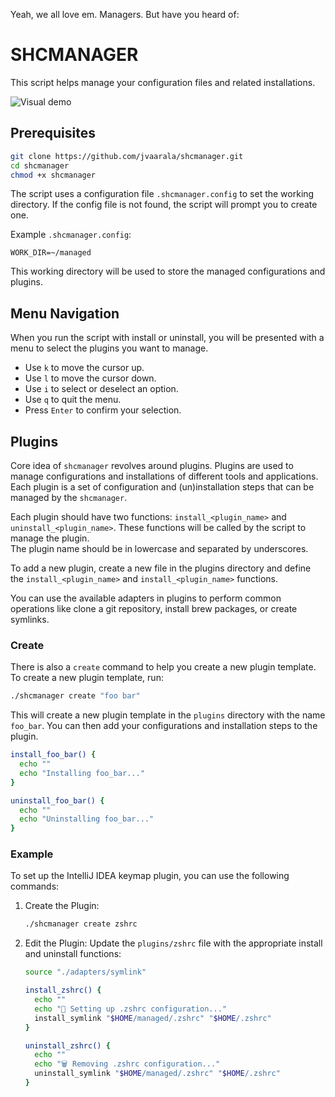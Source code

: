 Yeah, we all love em. Managers. But have you heard of:

# SHCMANAGER

This script helps manage your configuration files and related installations.

![Visual demo](https://github.com/jvaarala/shcmanager/blob/main/resources/visual_demo.gif)

## Prerequisites

```bash
git clone https://github.com/jvaarala/shcmanager.git
cd shcmanager
chmod +x shcmanager
```

The script uses a configuration file `.shcmanager.config` to set the working directory.
If the config file is not found, the script will prompt you to create one.

Example `.shcmanager.config`:

```
WORK_DIR=~/managed
```

This working directory will be used to store the managed configurations and plugins.

## Menu Navigation

When you run the script with install or uninstall, you will be presented with a menu to select the plugins you want to
manage.

- Use `k` to move the cursor up.
- Use `l` to move the cursor down.
- Use `i` to select or deselect an option.
- Use `q` to quit the menu.
- Press `Enter` to confirm your selection.

## Plugins

Core idea of `shcmanager` revolves around plugins. Plugins are used to manage configurations and installations of
different tools and applications.
Each plugin is a set of configuration and (un)installation steps that can be managed by the `shcmanager`.

Each plugin should have two functions: `install_<plugin_name>` and `uninstall_<plugin_name>`. These functions will be
called by the script to manage the plugin.  
The plugin name should be in lowercase and separated by underscores.

To add a new plugin, create a new file in the plugins directory and define the `install_<plugin_name>` and
`install_<plugin_name>` functions.

You can use the available adapters in plugins to perform common operations like clone a git repository, install brew
packages, or create symlinks.

### Create

There is also a `create` command to help you create a new plugin template.
To create a new plugin template, run:

```bash
./shcmanager create "foo bar"
```

This will create a new plugin template in the `plugins` directory with the name `foo_bar`. You can then add your
configurations and installation steps to the plugin.

```bash
install_foo_bar() {
  echo ""
  echo "Installing foo_bar..."
}

uninstall_foo_bar() {
  echo ""
  echo "Uninstalling foo_bar..."
}

```

### Example

To set up the IntelliJ IDEA keymap plugin, you can use the following commands:

1. Create the Plugin:
    ```bash
    ./shcmanager create zshrc
    ```
2. Edit the Plugin: Update the `plugins/zshrc` file with the appropriate install and uninstall functions:
    ```bash
   source "./adapters/symlink"
   
   install_zshrc() {
      echo ""
      echo "🔧 Setting up .zshrc configuration..."
      install_symlink "$HOME/managed/.zshrc" "$HOME/.zshrc"
   }
   
   uninstall_zshrc() {
      echo ""
      echo "🗑️ Removing .zshrc configuration..."
      uninstall_symlink "$HOME/managed/.zshrc" "$HOME/.zshrc"
   }
   ```

